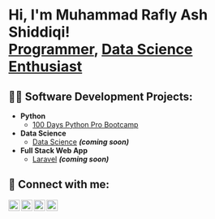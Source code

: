 <h1>Hi, I'm Muhammad Rafly Ash Shiddiqi! <br/><a href="https://github.com/Einrafh">Programmer</a>, <a href="https://www.linkedin.com/in/einrafh">Data Science Enthusiast</a></h1>

<h2>👨‍💻 Software Development Projects:</h2>

- <b>Python</b>
  - [100 Days Python Pro Bootcamp](https://github.com/Einrafh/100-Days-Python-Pro-Bootcamp)
- <b>Data Science</b>
  - [Data Science](https://github.com/Einrafh) <b><i>(coming soon)</i></b>
- <b>Full Stack Web App</b>
  - [Laravel](https://github.com/Einrafh) <b><i>(coming soon)</i></b>

<h2> 🤳 Connect with me:</h2>

[<img align="left" alt="Einrafh | YouTube" width="22px" src="https://cdn.jsdelivr.net/npm/simple-icons@v3/icons/youtube.svg" />][youtube]
[<img align="left" alt="Einrafh | Twitter" width="22px" src="https://cdn.jsdelivr.net/npm/simple-icons@v3/icons/twitter.svg" />][twitter]
[<img align="left" alt="Einrafh | LinkedIn" width="22px" src="https://cdn.jsdelivr.net/npm/simple-icons@v3/icons/linkedin.svg" />][linkedin]
[<img align="left" alt="Einrafh | Instagram" width="22px" src="https://cdn.jsdelivr.net/npm/simple-icons@v3/icons/instagram.svg" />][instagram]

[twitter]: https://twitter.com/einrafh
[youtube]: https://www.youtube.com/c/einrafh
[instagram]: https://www.instagram.com/einrafh
[linkedin]: https://linkedin.com/in/einrafh

<!--
**Einrafh/Einrafh** is a ✨ _special_ ✨ repository because its `README.md` (this file) appears on your GitHub profile.

Here are some ideas to get you started:

- 🔭 I’m currently working on ...
- 🌱 I’m currently learning ...
- 👯 I’m looking to collaborate on ...
- 🤔 I’m looking for help with ...
- 💬 Ask me about ...
- 📫 How to reach me: ...
- 😄 Pronouns: ...
- ⚡ Fun fact: ...
-->
